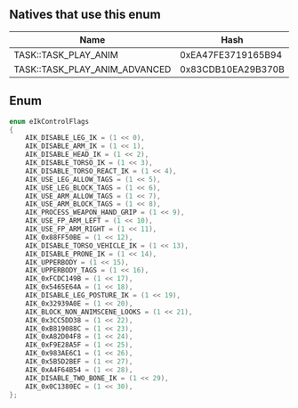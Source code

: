 ## Natives that use this enum
| Name                             | Hash               |
|----------------------------------|--------------------|
| TASK::TASK\_PLAY\_ANIM           | 0xEA47FE3719165B94 |
| TASK::TASK\_PLAY\_ANIM\_ADVANCED | 0x83CDB10EA29B370B |
## Enum
```cpp
enum eIkControlFlags
{
	AIK_DISABLE_LEG_IK = (1 << 0),
	AIK_DISABLE_ARM_IK = (1 << 1),
	AIK_DISABLE_HEAD_IK = (1 << 2),
	AIK_DISABLE_TORSO_IK = (1 << 3),
	AIK_DISABLE_TORSO_REACT_IK = (1 << 4),
	AIK_USE_LEG_ALLOW_TAGS = (1 << 5),
	AIK_USE_LEG_BLOCK_TAGS = (1 << 6),
	AIK_USE_ARM_ALLOW_TAGS = (1 << 7),
	AIK_USE_ARM_BLOCK_TAGS = (1 << 8),
	AIK_PROCESS_WEAPON_HAND_GRIP = (1 << 9),
	AIK_USE_FP_ARM_LEFT = (1 << 10),
	AIK_USE_FP_ARM_RIGHT = (1 << 11),
	AIK_0x88FF50BE = (1 << 12),
	AIK_DISABLE_TORSO_VEHICLE_IK = (1 << 13),
	AIK_DISABLE_PRONE_IK = (1 << 14),
	AIK_UPPERBODY = (1 << 15),
	AIK_UPPERBODY_TAGS = (1 << 16),
	AIK_0xFCDC149B = (1 << 17),
	AIK_0x5465E64A = (1 << 18),
	AIK_DISABLE_LEG_POSTURE_IK = (1 << 19),
	AIK_0x32939A0E = (1 << 20),
	AIK_BLOCK_NON_ANIMSCENE_LOOKS = (1 << 21),
	AIK_0x3CC5DD38 = (1 << 22),
	AIK_0xB819088C = (1 << 23),
	AIK_0xA82D04F8 = (1 << 24),
	AIK_0xF9E28A5F = (1 << 25),
	AIK_0x983AE6C1 = (1 << 26),
	AIK_0x5B5D2BEF = (1 << 27),
	AIK_0xA4F64B54 = (1 << 28),
	AIK_DISABLE_TWO_BONE_IK = (1 << 29),
	AIK_0x0C1380EC = (1 << 30),
};
```
